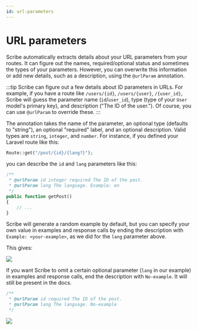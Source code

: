 ```yaml
---
id: url-parameters
---
```


# URL parameters
Scribe automatically extracts details about your URL parameters from your routes. It can figure out the names, required/optional status and sometimes the types of your parameters. However, you can overwrite this information or add new details, such as a description, using the `@urlParam` annotation.

:::tip
Scribe can figure out a few details about ID parameters in URLs. For example, if you have a route like `/users/{id}`, `/users/{user}`, `/{user_id}`, Scribe will guess the parameter name (`id`/`user_id`), type (type of your `User` model's primary key), and description ("The ID of the user."). Of course, you can use `@urlParam` to override these.
:::

The annotation takes the name of the parameter, an optional type (defaults to "string"), an optional "required" label, and an optional description. Valid types are `string`, `integer`, and `number`. For instance, if you defined your Laravel route like this:

```php
Route::get("/post/{id}/{lang?}");
```

you can describe the `id` and `lang` parameters like this: 

```php
/**
 * @urlParam id integer required The ID of the post.
 * @urlParam lang The language. Example: en
 */
public function getPost()
{
    // ...
}
```

Scribe will generate a random example by default, but you can specify your own value in examples and response calls by ending the description with `Example: <your-example>`, as we did for the `lang` parameter above.

This gives:

![](/img/screenshots/endpoint-urlparams-1.png)

If you want Scribe to omit a certain optional parameter (`lang` in our example) in examples and response calls, end the description with `No-example`. It will still be present in the docs.


```php
/**
 * @urlParam id required The ID of the post.
 * @urlParam lang The language. No-example
 */
```

![](/img/screenshots/endpoint-urlparams-2.png)
